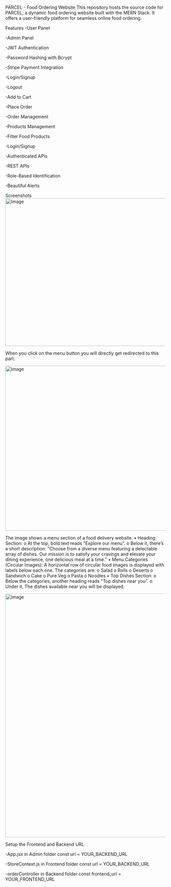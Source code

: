 PARCEL - Food Ordering Website
This repository hosts the source code for PARCEL, a dynamic food ordering website built with the MERN Stack. It offers a user-friendly platform for seamless online food ordering.

Features
 -User Panel
 
 -Admin Panel
 
 -JWT Authentication
 
 -Password Hashing with Bcrypt
 
 -Stripe Payment Integration
 
 -Login/Signup
 
 -Logout
 
 -Add to Cart
 
 -Place Order
 
 -Order Management
 
 -Products Management
 
 -Filter Food Products
 
 -Login/Signup
 
 -Authenticated APIs
 
 -REST APIs
 
 -Role-Based Identification
 
 -Beautiful Alerts

Screenshots
<img width="946" height="465" alt="image" src="https://github.com/user-attachments/assets/aeaf1f7b-e875-4941-87e0-2d88afc71fc5" />

When you click on the menu button you will directly get redirected to this part:

<img width="946" height="519" alt="image" src="https://github.com/user-attachments/assets/5706d1f7-0d3b-44dc-86a6-a0466b65c255" />


The image shows a menu section of a food delivery website.
•	Heading Section:
o	At the top, bold text reads "Explore our menu".
o	Below it, there’s a short description:
"Choose from a diverse menu featuring a delectable array of dishes. Our mission is to satisfy your cravings and elevate your dining experience, one delicious meal at a time."
•	Menu Categories (Circular Images):
A horizontal row of circular food images is displayed with labels below each one. The categories are:
o	Salad
o	Rolls
o	Deserts
o	Sandwich
o	Cake
o	Pure Veg
o	Pasta
o	Noodles
•	Top Dishes Section:
o	Below the categories, another heading reads "Top dishes near you".
o	Under it, The dishes available near you will be displayed.

<img width="946" height="766" alt="image" src="https://github.com/user-attachments/assets/ad9e743c-fe91-431e-bf53-cbe2379ddb70" />

Setup the Frontend and Backend URL

-App.jsx in Admin folder const url = YOUR_BACKEND_URL

-StoreContext.js in Frontend folder const url = YOUR_BACKEND_URL

-orderController in Backend folder const frontend_url = YOUR_FRONTEND_URL
    

